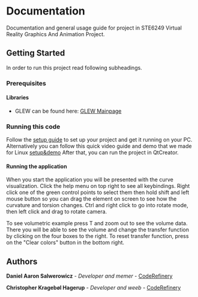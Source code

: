 # Documentation
Documentation and general usage guide for project in STE6249 Virtual Reality Graphics And Animation Project.

## Getting Started
In order to run this project read following subheadings.

### Prerequisites
#### Libraries
 * GLEW can be found here: [GLEW Mainpage](http://glew.sourceforge.net/)

### Running this code
Follow the [setup guide](GMlibSetupGuide2018.pdf) to set up your project and get it running on your PC. Alternatively you can follow this quick video guide and demo that we made for Linux [setup&demo](https://youtu.be/ZfMbFYrSYhs) After that, you can run the project in QtCreator.

#### Running the application
When you start the application you will be presented with the curve visualization. Click the help menu on top right to see all keybindings. Right click one of the green control points to select them then hold shift and left mouse button so you can drag the element on screen to see how the curvature and torsion changes. Ctrl and right click to go into rotate mode, then left click and drag to rotate camera.

To see volumetric example press T and zoom out to see the volume data. There you will be able to see the volume and change the transfer function by clicking on the four boxes to the right. To reset transfer function, press on the "Clear colors" button in the bottom right.

## Authors
**Daniel Aaron Salwerowicz** - *Developer and memer* - [CodeRefinery](https://source.coderefinery.org/MormonJesus69420)

**Christopher Kragebøl Hagerup** - *Developer and weeb* - [CodeRefinery](https://source.coderefinery.org/Krahager)
